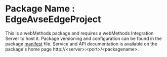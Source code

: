 # Package Name : EdgeAvseEdgeProject
This is a webMethods package and requires a webMethods Integration Server to host it. Package versioning and configuration can be found in the package [manifest](./EdgeAvseEdgeProject/manifest.v3) file. Service and API documentation is available on the package's home page http://&lt;server&gt;:&lt;port&gt;/&lt;packagename>.